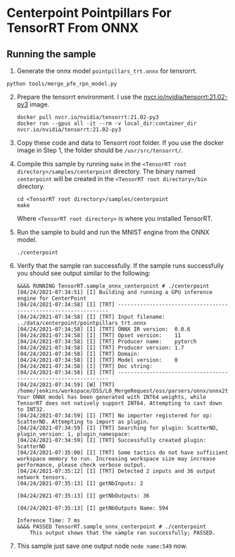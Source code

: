 # Centerpoint Pointpillars For TensorRT From ONNX

## Running the sample

1. Generate the onnx model ```pointpillars_trt.onnx```  for tensrorrt.
```
python tools/merge_pfe_rpn_model.py
```
2. Prepare the tensorrt environment. I use the [nvcr.io/nvidia/tensorrt:21.02-py3](https://docs.nvidia.com/deeplearning/tensorrt/container-release-notes/running.html) image.
	```
	docker pull nvcr.io/nvidia/tensorrt:21.02-py3
	docker run --gpus all -it --rm -v local_dir:container_dir nvcr.io/nvidia/tensorrt:21.02-py3
	```
3. Copy these code and data to Tensorrt root folder. If you use the docker image in Step 1, the folder should be ```/usr/src/tensorrt/```.
4. Compile this sample by running `make` in the `<TensorRT root directory>/samples/centerpoint` directory. The binary named `centerpoint` will be created in the `<TensorRT root directory>/bin` directory.
	```
	cd <TensorRT root directory>/samples/centerpoint
	make
	```

	Where `<TensorRT root directory>` is where you installed TensorRT.

5.  Run the sample to build and run the MNIST engine from the ONNX model.
	```
	./centerpoint
	```

6.  Verify that the sample ran successfully. If the sample runs successfully you should see output similar to the following:
	```
	&&&& RUNNING TensorRT.sample_onnx_centerpoint # ./centerpoint
	[04/24/2021-07:34:51] [I] Building and running a GPU inference engine for CenterPoint
	[04/24/2021-07:34:58] [I] [TRT] ----------------------------------------------------------------
	[04/24/2021-07:34:58] [I] [TRT] Input filename:   ../data/centerpoint/pointpillars_trt.onnx
	[04/24/2021-07:34:58] [I] [TRT] ONNX IR version:  0.0.6
	[04/24/2021-07:34:58] [I] [TRT] Opset version:    11
	[04/24/2021-07:34:58] [I] [TRT] Producer name:    pytorch
	[04/24/2021-07:34:58] [I] [TRT] Producer version: 1.7
	[04/24/2021-07:34:58] [I] [TRT] Domain:           
	[04/24/2021-07:34:58] [I] [TRT] Model version:    0
	[04/24/2021-07:34:58] [I] [TRT] Doc string:       
	[04/24/2021-07:34:58] [I] [TRT] ----------------------------------------------------------------
	[04/24/2021-07:34:59] [W] [TRT] /home/jenkins/workspace/OSS/L0_MergeRequest/oss/parsers/onnx/onnx2trt_utils.cpp:226: Your ONNX model has been generated with INT64 weights, while TensorRT does not natively support INT64. Attempting to cast down to INT32.
	[04/24/2021-07:34:59] [I] [TRT] No importer registered for op: ScatterND. Attempting to import as plugin.
	[04/24/2021-07:34:59] [I] [TRT] Searching for plugin: ScatterND, plugin_version: 1, plugin_namespace: 
	[04/24/2021-07:34:59] [I] [TRT] Successfully created plugin: ScatterND
	[04/24/2021-07:35:00] [I] [TRT] Some tactics do not have sufficient workspace memory to run. Increasing workspace size may increase performance, please check verbose output.
	[04/24/2021-07:35:12] [I] [TRT] Detected 2 inputs and 36 output network tensors.
	[04/24/2021-07:35:13] [I] getNbInputs: 2 

	[04/24/2021-07:35:13] [I] getNbOutputs: 36 

	[04/24/2021-07:35:13] [I] getNbOutputs Name: 594 

	Inference Time: 7 ms
	&&&& PASSED TensorRT.sample_onnx_centerpoint # ./centerpoint
		This output shows that the sample ran successfully; PASSED.
7. This sample just save one output node ```node name:549``` now.